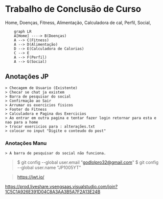 # Trabalho de Conclusão de Curso
Home,
    Doenças,
    Fitness,
    Alimentação,
        Calculadora de cal,
    Perfil,
    Social,
```mermaid
    graph LR
    A[Home] ----> B(Doenças)
    A --> C(Fitness)
    A --> D(Alimentação)
    D --> E(Calculadora de Calorias)
    C --> E
    A --> F(Perfil)
    A --> G(Social)
```
## Anotações JP
    > Checagem de Usuario (Existente)
    > Checar se chat ja existem
    > Barra de pesquisar do social
    > Confirmação ao Sair
    > Arrumar os exercicios fisicos
    > Footer do Fitness
    > Calculadora e Pagina dos Exercicios
    > Ao entrar em outra pagina e tentar fazer login retornar para esta e nao para a home
    > trocar exercicios para : alterações.txt
    > colocar no input "Digite o conteudo do post"
### Anotações Manu
    > A barra de pesquisar do social não funciona.
    
> $ git config --global user.email "godlolpro32@gmail.com"
> $ git config --global user.name "JP1005YT"

>https://jwt.io/

https://prod.liveshare.vsengsaas.visualstudio.com/join?1C5C1A926E391D04C8A3AA3B5A7F2A13E24B
